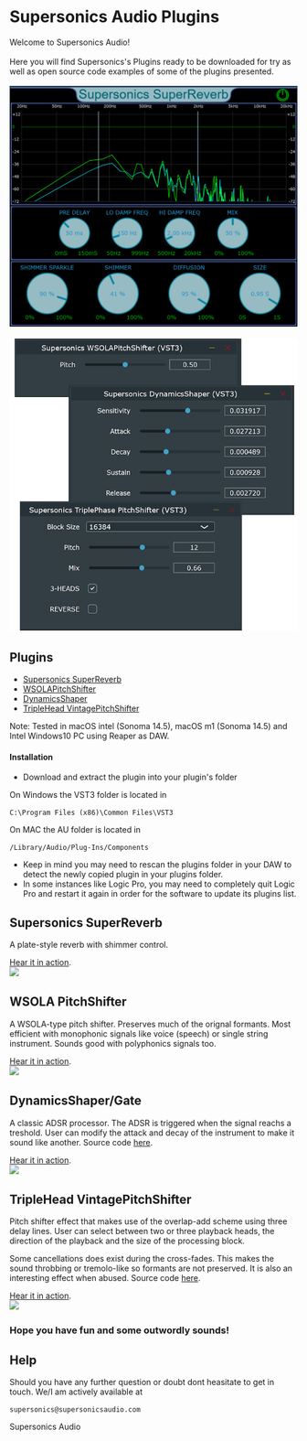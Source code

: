 # Supersonics Audio Plugins

Welcome to Supersonics Audio!<br><br>
Here you will find Supersonics's Plugins ready to be downloaded for try as well as open source code examples of some of the plugins presented.
<br>
<br>
![screenshot](images/superreverbposter.png)
<br>
<br>
<img src="images/pluginsposter.png" width="800">

## Plugins
* [Supersonics SuperReverb](#supersonics-superreverb)
* [WSOLAPitchShifter](#wsola-pitchshifter)
* [DynamicsShaper](#dynamicsshaper/gate)
* [TripleHead VintagePitchShifter](#tripleHead-VintagePitchShifter)

Note: Tested in macOS intel (Sonoma 14.5), macOS m1 (Sonoma 14.5) and Intel Windows10 PC using Reaper as DAW.
<br>
#### Installation
* Download and extract the plugin into your plugin's folder

On Windows the VST3 folder is located in
```
C:\Program Files (x86)\Common Files\VST3
```
On MAC the AU folder is located in
```
/Library/Audio/Plug-Ins/Components 
```

* Keep in mind you may need to rescan the plugins folder in your DAW to detect the newly copied plugin in your plugins folder. 
* In some instances like Logic Pro, you may need to completely quit Logic Pro and restart it again in order for the software to update its plugins list.

## Supersonics SuperReverb
A plate-style reverb with shimmer control.

[Hear it in action](https://youtu.be/Sa9wa28vdQM).<br>
[![](https://img.youtube.com/vi/Sa9wa28vdQM/0.jpg)](https://youtu.be/Sa9wa28vdQM) 
## WSOLA PitchShifter
A WSOLA-type pitch shifter. Preserves much of the orignal formants. Most efficient with monophonic signals like voice (speech) or single string instrument. 
Sounds good with polyphonics signals too.

[Hear it in action](https://youtu.be/-DjL_VXSGQc).<br>
[![](https://img.youtube.com/vi/-DjL_VXSGQc/0.jpg)](https://youtu.be/-DjL_VXSGQc) 
## DynamicsShaper/Gate 
A classic ADSR processor. The ADSR is triggered when the signal reachs a treshold. 
User can modify the attack and decay of the instrument to make it sound like another.
Source code [here](code/Supersonics-DynamicsShaper).

[Hear it in action](https://youtu.be/rb3IziiWplQ).<br>
[![](https://img.youtube.com/vi/rb3IziiWplQ/0.jpg)](https://youtu.be/rb3IziiWplQ) 

## TripleHead VintagePitchShifter
Pitch shifter effect that makes use of the overlap-add scheme using three delay lines. User can select between two or three playback heads, the direction of the playback and the size of the processing block.

Some cancellations does exist during the cross-fades. This makes the sound throbbing or tremolo-like so formants are not preserved.
It is also an interesting effect when abused.
Source code [here](code/Supersonics-TripleHead-PitchShifter).

[Hear it in action](https://youtu.be/suXz9YRy8k0).<br>
[![](https://img.youtube.com/vi/suXz9YRy8k0/0.jpg)](https://youtu.be/suXz9YRy8k0) 



### Hope you have fun and some outwordly sounds!
 
## Help

Should you have any further question or doubt dont heasitate to get in touch. We/I am actively available at 
```
supersonics@supersonicsaudio.com
```

Supersonics Audio
